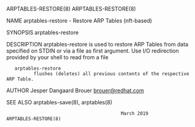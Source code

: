 ARPTABLES-RESTORE(8)                                                              ARPTABLES-RESTORE(8)

NAME
       arptables-restore - Restore ARP Tables (nft-based)

SYNOPSIS
       arptables-restore

DESCRIPTION
       arptables-restore  is  used to restore ARP Tables from data specified on STDIN or via a file as
       first argument.  Use I/O redirection provided by your shell to read from a file

       arptables-restore
              flushes (deletes) all previous contents of the respective ARP Table.

AUTHOR
       Jesper Dangaard Brouer <brouer@redhat.com>

SEE ALSO
       arptables-save(8), arptables(8)

                                              March 2019                          ARPTABLES-RESTORE(8)

